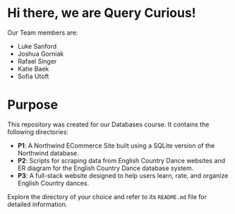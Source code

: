 # Hi there, we are Query Curious! 
Our Team members are:
- Luke Sanford 
- Joshua Gorniak
- Rafael Singer 
- Katie Baek 
- Sofia Utoft

# Purpose
This repository was created for our Databases course. It contains the following directories:

- **P1**: A Northwind ECommerce Site built using a SQLite version of the Northwind database.
- **P2**: Scripts for scraping data from English Country Dance websites and ER diagram for the English Country Dance database system.
- **P3**: A full-stack website designed to help users learn, rate, and organize English Country dances.

Explore the directory of your choice and refer to its `README.md` file for detailed information.
